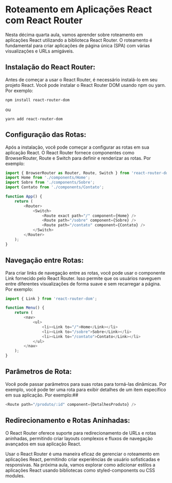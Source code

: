 ## <h1>Roteamento em Aplicações React com React Router</h1>


Nesta décima quarta aula, vamos aprender sobre roteamento em aplicações React utilizando a biblioteca React Router. O roteamento é fundamental para criar aplicações de página única (SPA) com várias visualizações e URLs amigáveis.
## 


## **Instalação do React Router**: 


Antes de começar a usar o React Router, é necessário instalá-lo em seu projeto React. Você pode instalar o React Router DOM usando npm ou yarn. Por exemplo:
```
npm install react-router-dom
```
ou
```
yarn add react-router-dom
```
##  


## **Configuração das Rotas**: 


Após a instalação, você pode começar a configurar as rotas em sua aplicação React. O React Router fornece componentes como BrowserRouter, Route e Switch para definir e renderizar as rotas. Por exemplo:
```javascript
import { BrowserRouter as Router, Route, Switch } from 'react-router-dom';
import Home from './components/Home';
import Sobre from './components/Sobre';
import Contato from './components/Contato';

function App() {
    return (
        <Router>
            <Switch>
                <Route exact path="/" component={Home} />
                <Route path="/sobre" component={Sobre} />
                <Route path="/contato" component={Contato} />
            </Switch>
        </Router>
    );
}


```
##  


## **Navegação entre Rotas**: 


Para criar links de navegação entre as rotas, você pode usar o componente Link fornecido pelo React Router. Isso permite que os usuários naveguem entre diferentes visualizações de forma suave e sem recarregar a página. Por exemplo:
```javascript
import { Link } from 'react-router-dom';

function Menu() {
    return (
        <nav>
            <ul>
                <li><Link to="/">Home</Link></li>
                <li><Link to="/sobre">Sobre</Link></li>
                <li><Link to="/contato">Contato</Link></li>
            </ul>
        </nav>
    );
}

```
##  


## **Parâmetros de Rota**: 


Você pode passar parâmetros para suas rotas para torná-las dinâmicas. Por exemplo, você pode ter uma rota para exibir detalhes de um item específico em sua aplicação. Por exemplo:##
```javascript
<Route path="/produto/:id" component={DetalhesProduto} />

```
##


## **Redirecionamento e Rotas Aninhadas**: 


O React Router oferece suporte para redirecionamento de URLs e rotas aninhadas, permitindo criar layouts complexos e fluxos de navegação avançados em sua aplicação React.

Usar o React Router é uma maneira eficaz de gerenciar o roteamento em aplicações React, permitindo criar experiências de usuário sofisticadas e responsivas. Na próxima aula, vamos explorar como adicionar estilos a aplicações React usando bibliotecas como styled-components ou CSS modules.
